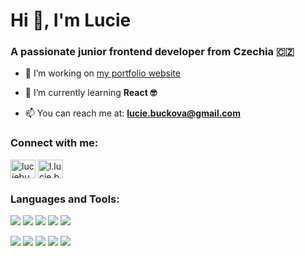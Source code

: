 <h1 align="left">Hi 👋, I'm Lucie</h1>

<h3 align="left">A passionate junior frontend developer from Czechia 🇨🇿</h3>

- 🔭 I’m working on [my portfolio website](https://github.com/luciebuckova/my-app)

- 🌱 I’m currently learning **React 🤓**

- 📫 You can reach me at: **lucie.buckova@gmail.com**

<h3 align="left">Connect with me:</h3>

<p align="left">
  <a href="https://linkedin.com/in/luciebuckova" target="blank"><img align="center" src="https://raw.githubusercontent.com/rahuldkjain/github-profile-readme-generator/master/src/images/icons/Social/linked-in-alt.svg" alt="luciebuckova" height="30" width="40" /></a>
  <a href="https://fb.com/l.lucie.b" target="blank"><img align="center" src="https://raw.githubusercontent.com/rahuldkjain/github-profile-readme-generator/master/src/images/icons/Social/facebook.svg" alt="l.lucie.b" height="30" width="40" /></a>
</p>

<h3 align="left">Languages and Tools:</h3>

<p align="left"> 
  <img src="https://skillicons.dev/icons?i=html" />
  <img src="https://skillicons.dev/icons?i=css" />
  <img src="https://skillicons.dev/icons?i=sass" />
  <img src="https://skillicons.dev/icons?i=bootstrap" />
  <img src="https://skillicons.dev/icons?i=tailwind" />
</p> 

<p align="left"> 
  <img src="https://skillicons.dev/icons?i=js" /> 
  <img src="https://skillicons.dev/icons?i=react" />  
  <img src="https://skillicons.dev/icons?i=nextjs" /> 
  <img src="https://skillicons.dev/icons?i=figma" />
  <img src="https://skillicons.dev/icons?i=git" /> 
</p> 


